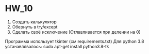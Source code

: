 # HW_10
1. Создать калькулятор
2. Обернуть в try/except
3. Сделать своё исключение (Отлавливается при делении на 0)

Программа использует tkinter (см requirements.txt)
Для python 3.8 устанавлявалось:
sudo apt-get install python3.8-tk
